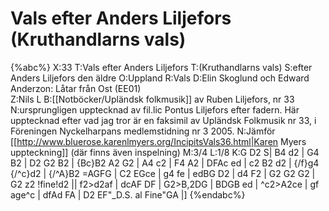 # Vals efter Anders Liljefors (Kruthandlarns vals)

{%abc%}
X:33
T:Vals efter Anders Liljefors
T:(Kruthandlarns vals)
S:efter Anders Liljefors den äldre
O:Uppland
R:Vals
D:Elin Skoglund och Edward Anderzon: Låtar från Ost (EE01)     
Z:Nils L
B:[[Notböcker/Upländsk folkmusik]] av Ruben Liljefors, nr 33
N:ursprungligen upptecknad av fil.lic Pontus Liljefors efter fadern. Här upptecknad efter vad jag tror är en faksimil av Upländsk Folkmusik nr 33, i Föreningen Nyckelharpans medlemstidning nr 3 2005.
N:Jämför [[http://www.bluerose.karenlmyers.org/IncipitsVals36.html|Karen Myers uppteckning]] (där finns även inspelning)
M:3/4
L:1/8
K:G
D2 S| B4 d2 | G4 B2 | D2 G2 B2 | {Bc}B2 A2 G2 | A4 c2 | F4 A2 | DFAc ed | 
c2 B2 d2 | {/f}g4 {/^c}d2 | {/^A}B2 =AGFG | C2 EGce | g4 fe | edBG D2 | 
d4 F2 | G2 G2 G2 | G2 z2 !fine!d2 || f2>d2af | dcAF DF | G2>B,2DG | 
BDGB ed | ^c2>A2ce | gf age^c | dfAd FA | D2 EF"_D.S. al Fine"GA |]
{%endabc%}
